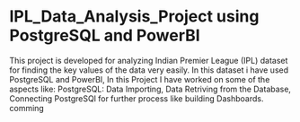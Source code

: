 # IPL_Data_Analysis_Project using PostgreSQL and PowerBI
This project is developed for analyzing Indian Premier League (IPL) dataset for finding the key values of the data very easily.
In this dataset i have used PostgreSQL and PowerBI, In this Project I have worked on some of the aspects like:
PostgreSQL: Data Importing, Data Retriving from the Database, Connecting PostgreSQl for further process like building Dashboards.
comming
 
 

